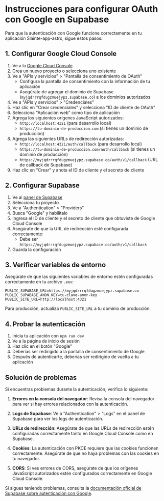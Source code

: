 # Instrucciones para configurar OAuth con Google en Supabase

Para que la autenticación con Google funcione correctamente en tu aplicación Slainte-app-astro, sigue estos pasos:

## 1. Configurar Google Cloud Console

1. Ve a la [Google Cloud Console](https://console.cloud.google.com/)
2. Crea un nuevo proyecto o selecciona uno existente
3. Ve a "APIs y servicios" > "Pantalla de consentimiento de OAuth"
   - Configura la pantalla de consentimiento con la información de tu aplicación
   - Asegúrate de agregar el dominio de Supabase (`myjqdrrrqfdugzmuejypz.supabase.co`) a los dominios autorizados
4. Ve a "APIs y servicios" > "Credenciales"
5. Haz clic en "Crear credenciales" y selecciona "ID de cliente de OAuth"
6. Selecciona "Aplicación web" como tipo de aplicación
7. Agrega los siguientes orígenes JavaScript autorizados:
   - `http://localhost:4321` (para desarrollo local)
   - `https://tu-dominio-de-produccion.com` (si tienes un dominio de producción)
8. Agrega las siguientes URLs de redirección autorizadas:
   - `http://localhost:4321/auth/callback` (para desarrollo local)
   - `https://tu-dominio-de-produccion.com/auth/callback` (si tienes un dominio de producción)
   - `https://myjqdrrrqfdugzmuejypz.supabase.co/auth/v1/callback` (URL de callback de Supabase)
9. Haz clic en "Crear" y anota el ID de cliente y el secreto de cliente

## 2. Configurar Supabase

1. Ve al [panel de Supabase](https://app.supabase.com/)
2. Selecciona tu proyecto
3. Ve a "Authentication" > "Providers"
4. Busca "Google" y habilítalo
5. Ingresa el ID de cliente y el secreto de cliente que obtuviste de Google Cloud Console
6. Asegúrate de que la URL de redirección esté configurada correctamente:
   - Debe ser `https://myjqdrrrqfdugzmuejypz.supabase.co/auth/v1/callback`
7. Guarda la configuración

## 3. Verificar variables de entorno

Asegúrate de que las siguientes variables de entorno estén configuradas correctamente en tu archivo `.env`:

```
PUBLIC_SUPABASE_URL=https://myjqdrrrqfdugzmuejypz.supabase.co
PUBLIC_SUPABASE_ANON_KEY=tu-clave-anon-key
PUBLIC_SITE_URL=http://localhost:4321
```

Para producción, actualiza `PUBLIC_SITE_URL` a tu dominio de producción.

## 4. Probar la autenticación

1. Inicia tu aplicación con `npm run dev`
2. Ve a la página de inicio de sesión
3. Haz clic en el botón "Google"
4. Deberías ser redirigido a la pantalla de consentimiento de Google
5. Después de autenticarte, deberías ser redirigido de vuelta a tu aplicación

## Solución de problemas

Si encuentras problemas durante la autenticación, verifica lo siguiente:

1. **Errores en la consola del navegador**: Revisa la consola del navegador para ver si hay errores relacionados con la autenticación.

2. **Logs de Supabase**: Ve a "Authentication" > "Logs" en el panel de Supabase para ver los logs de autenticación.

3. **URLs de redirección**: Asegúrate de que las URLs de redirección estén configuradas correctamente tanto en Google Cloud Console como en Supabase.

4. **Cookies**: La autenticación con PKCE requiere que las cookies funcionen correctamente. Asegúrate de que no haya problemas con las cookies en tu navegador.

5. **CORS**: Si ves errores de CORS, asegúrate de que los orígenes JavaScript autorizados estén configurados correctamente en Google Cloud Console.

Si sigues teniendo problemas, consulta la [documentación oficial de Supabase sobre autenticación con Google](https://supabase.com/docs/guides/auth/social-login/auth-google).
